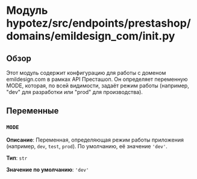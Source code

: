 # Модуль hypotez/src/endpoints/prestashop/domains/emildesign_com/__init__.py

## Обзор

Этот модуль содержит конфигурацию для работы с доменом emildesign.com в рамках API Престашоп. Он определяет переменную MODE, которая, по всей видимости, задаёт режим работы (например, "dev" для разработки или "prod" для производства).

## Переменные

### `MODE`

**Описание**:  Переменная, определяющая режим работы приложения (например, `dev`, `test`, `prod`).  По умолчанию, её значение `'dev'`.

**Тип**: `str`

**Значение по умолчанию**: `'dev'`